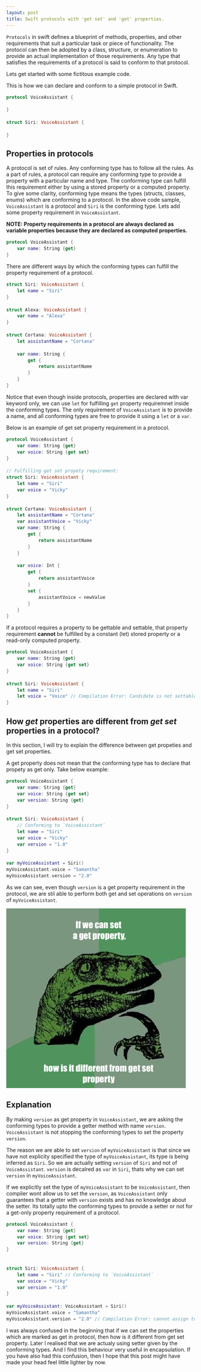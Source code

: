 ```yaml
---
layout: post
title: Swift protocols with 'get set' and 'get' properties.
---
```


`Protocols` in swift defines a blueprint of methods, properties, and other requirements that suit a particular task or piece of functionality. The protocol can then be adopted by a class, structure, or enumeration to provide an actual implementation of those requirements. Any type that satisfies the requirements of a protocol is said to conform to that protocol.

Lets get started with some fictitous example code.

This is how we can declare and conform to a simple protocol in Swift.

```swift
protocol VoiceAssistant {
    
}

struct Siri: VoiceAssistant {
    
}

```

## Properties in protocols

A protocol is set of rules. Any conforming type has to follow all the rules. As a part of rules, a protocol can require any conforming type to provide a property with a particular name and type. The conforming type can fulfill this requirement either by using a stored property or a computed property. To give some clarity, conforming type means the types (structs, classes, enums) which are conforming to a protocol. In the above code sample, `VoiceAssistant` is a protocol and `Siri` is the conforming type. Lets add some property requirement in `VoiceAssistant`.

**NOTE: Property requirements in a protocol are always declared as variable properties because they are declared as computed properties.**

```swift
protocol VoiceAssistant {
    var name: String {get}
}

```
There are different ways by which the conforming types can fulfill the property requirement of a protocol.

```swift
struct Siri: VoiceAssistant {
    let name = "Siri"
}

struct Alexa: VoiceAssistant {
    var name = "Alexa"
}

struct Cortana: VoiceAssistant {
    let assistantName = "Cortana"
    
    var name: String {
        get {
            return assistantName
        }
    }
}

```

Notice that even though inside protocols, properties are declared with var keyword only, we can use `let` for fulfilling `get` property requiremnet inside the conforming types. The only requirement of `VoiceAssistant` is to provide a name, and all conforming types are free to provide it using a `let` or a `var`. 

Below is an example of get set property requirement in a protocol.

```swift
protocol VoiceAssistant {
    var name: String {get}
    var voice: String {get set}
}

// Fulfilling get set propety requirement:
struct Siri: VoiceAssistant {
    let name = "Siri"
    var voice = "Vicky" 
}

struct Cortana: VoiceAssistant {
    let assistantName = "Cortana"
    var assistantVoice = "Vicky"
    var name: String {
        get {
            return assistantName
        }
    }

    var voice: Int {
        get {
            return assistantVoice
        }
        set {
            assistantVoice = newValue
        }
    }
}

```

If a protocol requires a property to be gettable and settable, that property requirement **cannot** be fulfilled by a constant (let) stored property or a read-only computed property. 

```swift
protocol VoiceAssistant {
    var name: String {get}
    var voice: String {get set}
}

struct Siri: VoiceAssistant {
    let name = "Siri"
    let voice = "Voice" // Compilation Error: Candidate is not settable, but protocol requires it.
}

```

## How *get* properties are different from *get set* properties in a protocol?

In this section, I will try to explain the difference between get propeties and get set properties.

A get property does not mean that the conforming type has to declare that propety as get only. Take below example:


```swift
protocol VoiceAssistant {
    var name: String {get}
    var voice: String {get set}
    var version: String {get}
}

struct Siri: VoiceAssistant {
    // Conforming to `VoiceAssistant`
    let name = "Siri" 
    var voice = "Vicky"
    var version = "1.0" 
}

var myVoiceAssistant = Siri()
myVoiceAssistant.voice = "Samantha"
myVoiceAssistant.version = "2.0"

```

As we can see, even though `version` is a get property requirement in the protocol, we are stil able to perform both get and set operations on `version` of `myVoiceAssistant`. 

![Image alt](/assets/posts/Swift_Protocol_Get_Set/984.jpg "confused")

## Explanation
By making `version` as get property in `VoiceAssistant`, we are asking the conforming types to provide a getter method with name `version`. `VoiceAssistant` is not stopping the conforming types to set the property `version`. 

The reason we are able to set `version` of `myVoiceAssistant` is that since we have not explicity specified the type of `myVoiceAssistant`, its type is being inferred as `Siri`. So we are actually setting `version` of `Siri` and not of `VoiceAssistant`. `version` is decalred as `var` in `Siri`, thats why we can set `version` in `myVoiceAssistant`.

If we explicitly set the type of `myVoiceAssistant` to be `VoiceAssistant`, then compiler wont allow us to set the `version`, as `VoiceAssistant` only guarantees that a getter with `version` exists and has no knowledge about the setter. Its totally upto the conforming types to provide a setter or not for a get-only property requirement of a protocol.  


```swift
protocol VoiceAssistant {
    var name: String {get}
    var voice: String {get set}
    var version: String {get}
}


struct Siri: VoiceAssistant {
    let name = "Siri" // Conforming to `VoiceAssistant`
    var voice = "Vicky"
    var version = "1.0" 
}

var myVoiceAssistant: VoiceAssistant = Siri()
myVoiceAssistant.voice = "Samantha"
myVoiceAssistant.version = "2.0" // Compilation Error: cannot assign to property: 'version' is a get-only property

```

I was always confused in the beginning that if we can set the properties which are marked as get in protocol, then how is it different from get set property. Later I realised that we are actualy using setter given by the conforming types. And I find this behaviour very useful in encapsulation. If you have also had this confusion, then I hope that this post might have made your head feel little lighter by now.

